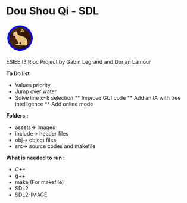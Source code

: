 # Dou Shou Qi - SDL
![Image](./assets/chatB.bmp)

 ESIEE I3 Rioc Project by Gabin Legrand and Dorian Lamour

**To Do list**

* Values priority
* Jump over water
* Solve line x=8 selection
** Improve GUI code
** Add an IA with tree intelligence
** Add online mode

**Folders :**

* assets-> images
* include-> header files
* obj-> object files
* src-> source codes and makefile

**What is needed to run :**

* C++
* g++
* make (For makefile)
* SDL2
* SDL2-IMAGE